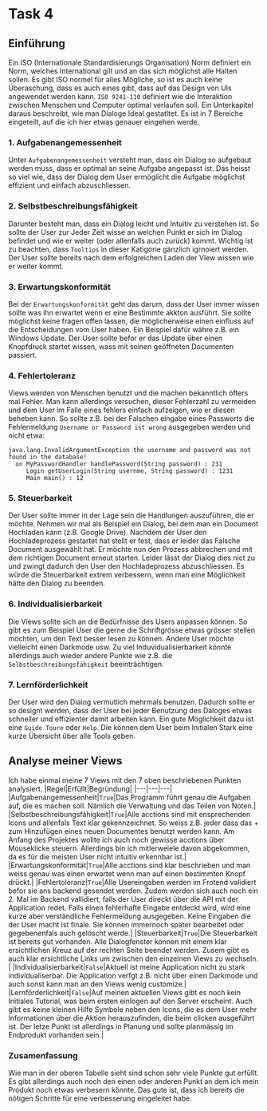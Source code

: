 # Task 4

## Einführung
Ein ISO (Internationale Standardisierungs Organisation) Norm definiert ein Norm, welches International gilt und an das sich möglichst alle Halten sollen. Es gibt ISO normel für alles Mögliche, so ist es auch keine Überaschung, dass es auch eines gibt, dass auf das Design von UIs angewendet werden kann. `ISO 9241-110` definiert wie die Interaktion zwischen Menschen und Computer optimal verlaufen soll. Ein Unterkapitel daraus beschreibt, wie man Dialoge Ideal gestatltet. Es ist in 7 Bereiche eingeteilt, auf die ich hier etwas genauer eingehen werde.

### 1. Aufgabenangemessenheit
Unter `Aufgabenangemessenheit` versteht man, dass ein Dialog so aufgebaut werden muss, dass er optimal an seine Aufgabe angepasst ist. Das heisst so viel wie, dass der Dialog dem User ermöglicht die Aufgabe möglichst effizient und einfach abzuschliessen.

### 2. Selbstbeschreibungsfähigkeit
Darunter besteht man, dass ein Dialog leicht und Intuitiv zu verstehen ist. So sollte der User zur Jeder Zeit wisse an welchen Punkt er sich im Dialog befindet und wie er weiter (oder allenfalls auch zurück) kommt. Wichtig ist zu beachten, dass `Tooltips` in dieser Katigorie gänzlich igrnoiert werden. Der User sollte bereits nach dem erfolgreichen Laden der View wissen wie er weiter kommt.

### 3. Erwartungskonformität
Bei der `Erwartungskonformität` geht das darum, dass der User immer wissen sollte was ihn erwartet wenn er eine Bestimmte akkton ausführt. Sie sollte möglichst keine fragen offen lassen, die möglicherweise einen einfluss auf die Entscheidungen vom User haben. Ein Beispiel dafür währe z.B. ein Windows Update. Der User sollte befor er das Update über einen Knopfdruck startet wissen, wass mit seinen geöffneten Documenten passiert.

### 4. Fehlertoleranz
Views werden von Menschen benutzt und die machen bekanntlich öfters mal Fehler. Man kann allerdings versuchen, dieser Fehlerzahl zu vermeiden und dem User im Falle eines fehlers einfach aufzeigen, wie er diesen beheben kann. So sollte z.B. bei der Falschen eingabe eines Passworts die Fehlermeldung `Username or Password ist wrong` ausgegeben werden und nicht etwa: 
```
java.lang.InvalidArgumentException the username and password was not found in the database!
  on MyPasswordHandler handlePassword(String password) : 231
     Login getUserLogin(String usernme, String password) : 1231
     Main main() : 12
```

### 5. Steuerbarkeit
Der User sollte immer in der Lage sein die Handlungen auszuführen, die er möchte. Nehmen wir mal als Beispiel ein Dialog, bei dem man ein Document Hochladen kann (z.B. Google Drive). Nachdem der User den Hochladeprozess gestartet hat stellt er fest, dass er leider das Falsche Document ausgewählt hat. Er möchte nun den Prozess abbrechen und mit dem richtigen Document erneut starten. Leider lässt der Dialog dies nict zu und zwingt dadurch den User den Hochladeprozess abzuschliessen. Es würde die Steuerbarkeit extrem verbessern, wenn man eine Möglichkeit hätte den Dialog zu beenden. 

### 6. Individualisierbarkeit
Die Views sollte sich an die Bedürfnisse des Users anpassen können. So gibt es zum Beispiel User die gerne die Schriftgrösse etwas grösser stellen möchten, um den Text besser lesen zu können. Andere User möchte vielleicht einen Darkmode usw. Zu viel Induvidualisierbarkeit könnte allerdings auch wieder andere Punkte wie z.B. die `Selbstbeschreibungsfähigkeit` beeinträchtigen.

### 7. Lernförderlichkeit
Der User wird den Dialog vermutlich mehrmals benutzen. Dadurch sollte er so designt werden, dass der User bei jeder Benutzung des Daloges etwas schneller und effizienter damit arbeiten kann. Ein gute Möglichkeit dazu ist eine `Guide Toure` oder `Help`.  Die können dem User beim Initialen Stark eine kurze Übersicht über alle Tools geben.

## Analyse meiner Views
Ich habe einmal meine 7 Views mit den 7 oben beschriebenen Punkten analysiert. 
|Regel|Erfüllt|Begründung|
|---|---|---|
|Aufgabenangemessenheit|`True`|Das Programm führt genau die Aufgaben auf, die es machen soll. Nämlich die Verwaltung und das Teilen von Noten.|
|Selbstbeschreibungsfähigkeit|`True`|Alle acctions sind mit ensprechenden Icons und allenfals Text klar gekennzeichnet. So weiss z.B. jeder dass das + zum Hinzufügen eines neuen Documentes benutzt werden kann. Am Anfang des Projektes wollte ich auch noch gewisse acctions über Mouseklicke steuern. Allerdings bin ich mitlerweiele davon abgekommen, da es für die meisten User nicht intuitiv erkennbar ist.|
|Erwartungskonformität|`True`|Alle acctions sind klar beschrieben und man weiss genau was einen erwartet wenn man auf einen bestimmten Knopf drückt.|
|Fehlertoleranz|`True`|Alle Usereingaben werden im Frotend validiert befor sie ans backend gesendet werden. Zudem werden sich auch noch ein 2. Mal im Backend vallidiert, falls der User direckt über die API mit der Application redet. Falls einen fehlerhafte Eingabe entdeckt wird, wird eine kurze aber verständliche Fehlermeldung ausgegeben. Keine Eingaben die der User macht ist finale. Sie können immernoch später bearbeitet oder gegebenenfals auch gelöscht werde.|
|Steuerbarkeit|`True`|Die Steuerbarkeit ist bereits gut vorhanden. Alle Dialogfenster können mit einem klar ersichtlichen Kreuz auf der rechten Seite beendet werden. Zusem gibt es auch klar ersichtliche Links um zwischen den einzelnen Views zu wechseln. |
|Individualisierbarkeit|`False`|Aktuell ist meine Application nicht zu stark individualiserbar. Die Application verfgt z.B. nicht über einen Darkmode und auch sonst kann man an den Views wenig customize.|
|Lernförderlichkeit|`False`|Auf meinen aktuellen Views gibt es noch kein Initiales Tutorial, was beim ersten einlogen auf den Server erscheint. Auch gibt es keine kleinen Hilfe Symbole neben den Icons, die es dem User mehr Informationen über die Aktion herauszufinden, die beim clicken ausgeführt ist. Der letze Punkt ist allerdings in Planung und sollte planmässig im Endprodukt vorhanden sein.|

### Zusamenfassung
Wie man in der oberen Tabelle sieht sind schon sehr viele Punkte gut erfüllt. Es gibt allerdings auch noch den einen oder anderen Punkt an dem ich mein Produkt noch etwas verbesern könnte. Das gute ist, dass ich bereits die nötigen Schritte für eine verbesserung eingeleitet habe. 
